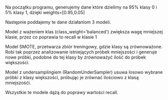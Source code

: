 Na początku programu, generujemy dane które dzielimy na 95% klasy 0 i 5% klasy 1, dzięki weights=[0.95,0.05]

Następnie poddajemy te dane działaniom 3 modeli.

Model z ważeniem klas (class_weight='balanced') zwiększa wagę mniejszej klasie, przez co poprawia to recall w klasie 1

Model SMOTE, przetwarza zbiór treningowy, gdzie klasy są zrównoważone. Robi tak poprzez analizowanie istniejących próbek mniejszości i generuje nowe próbki, podobne do tej klasy by zrównoważyć ilość do próbek większości.

Model z undersamplingiem (RandomUnderSampler) usuwa losowo wybrane próbki z klasy większości, próbując je zrównać ilościowo z klasą mniejszośći.

Wszystkie te modele dążą do poprawy wartości recall.